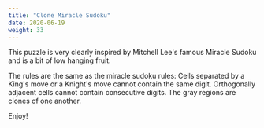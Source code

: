 ```yaml
---
title: "Clone Miracle Sudoku"
date: 2020-06-19
weight: 33
---
```


<p> This puzzle is very clearly inspired by Mitchell Lee's famous Miracle Sudoku and is a bit of low hanging fruit.</p>
<p> The rules are the same as the miracle sudoku rules: Cells separated by a King's move or a Knight's move cannot contain the same digit. Orthogonally adjacent cells cannot contain consecutive digits. The gray regions are clones of one another. </p>

<p>Enjoy!</p>